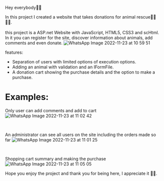 Hey everybody👋🏼

In this project I created a website that takes donations for animal rescue🐧🐍🤟🏼.
<br><br>
this project is a ASP.net Website with JavaScript, HTML5, CSS3 and scHtml. <br>
In it you can register for the site, discover information about animals, add comments and even donate.
![WhatsApp Image 2022-11-23 at 10 59 51](https://user-images.githubusercontent.com/108794115/203512340-d412dafd-415e-4da6-9375-3d1849fbd645.jpeg)



features:
* Separation of users with limited options of execution options.
* Adding an animal with validation and an IFormFile.
* A donation cart showing the purchase details and the option to make a purchase.

<h1>Examples:</h1>

Only user can add comments and add to cart
![WhatsApp Image 2022-11-23 at 11 02 42](https://user-images.githubusercontent.com/108794115/203512269-b57fe22b-9d32-4103-87d6-3d54cd885d37.jpeg)


<br>

An administrator can see all users on the site including the orders made so far
![WhatsApp Image 2022-11-23 at 11 01 25](https://user-images.githubusercontent.com/108794115/203512306-0696e27c-35f8-4658-8e9d-070d55a906a6.jpeg)


<br>

Shopping cart summary and making the purchase
![WhatsApp Image 2022-11-23 at 11 05 05](https://user-images.githubusercontent.com/108794115/203512214-89a54d3a-c7b3-471c-b10a-dec1333562ac.jpeg)


Hope you enjoy the project
and thank you for being here, I appreciate it 🤟🏽.
